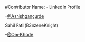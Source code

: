 #Contributor Name: - LinkedIn Profile

-[@Ashishgangurde](https://www.linkedin.com/in/ashish-gangurde/)  

Sahil Patil(B3nzeneKnight)

-[@Om-Khode](https://www.linkedin.com/in/om-khode/)
